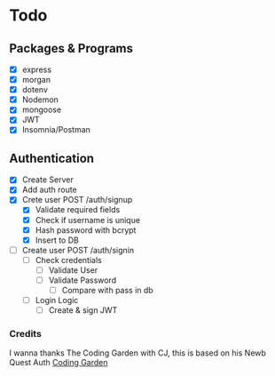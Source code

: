 # Todo

## Packages & Programs
* [x] express
* [x] morgan
* [x] dotenv
* [x] Nodemon
* [x] mongoose
* [x] JWT
* [x] Insomnia/Postman

## Authentication
* [x] Create Server
* [x] Add auth route
* [x] Crete user POST /auth/signup
    * [x] Validate required fields
    * [x] Check if username is unique
    * [x] Hash password with bcrypt
    * [x] Insert to DB
* [ ] Create user POST /auth/signin
    * [ ] Check credentials
        * [ ] Validate User
        * [ ] Validate Password
            * [ ] Compare with pass in db
    * [ ] Login Logic
        * [ ] Create & sign JWT
    
### Credits
I wanna thanks The Coding Garden with CJ, this is based on his Newb Quest Auth
[Coding Garden](https://github.com/CodingGarden/auth-for-newbs)

